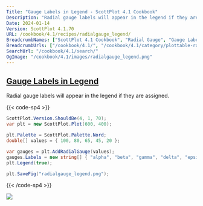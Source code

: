 ```yaml
---
Title: "Gauge Labels in Legend - ScottPlot 4.1 Cookbook"
Description: "Radial gauge labels will appear in the legend if they are assigned. "
Date: 2024-01-14
Version: ScottPlot 4.1.70
URL: /cookbook/4.1/recipes/radialgauge_legend/
BreadcrumbNames: ["ScottPlot 4.1 Cookbook", "Radial Gauge", "Gauge Labels in Legend"]
BreadcrumbUrls: ["/cookbook/4.1/", "/cookbook/4.1/category/plottable-radialgauge", "/cookbook/4.1/recipes/radialgauge_legend/"]
SearchUrl: "/cookbook/4.1/search/"
OgImage: "/cookbook/4.1/images/radialgauge_legend.png"
---
```


<h2><a id='gauge-labels-in-legend' href='/cookbook/4.1/recipes/radialgauge_legend/'>Gauge Labels in Legend</a></h2>

Radial gauge labels will appear in the legend if they are assigned. 

{{< code-sp4 >}}

```cs
ScottPlot.Version.ShouldBe(4, 1, 70);
var plt = new ScottPlot.Plot(600, 400);

plt.Palette = ScottPlot.Palette.Nord;
double[] values = { 100, 80, 65, 45, 20 };

var gauges = plt.AddRadialGauge(values);
gauges.Labels = new string[] { "alpha", "beta", "gamma", "delta", "epsilon" };
plt.Legend(true);

plt.SaveFig("radialgauge_legend.png");
```

{{< /code-sp4 >}}

<img src='../../images/radialgauge_legend.png' class='d-block mx-auto my-5' />


